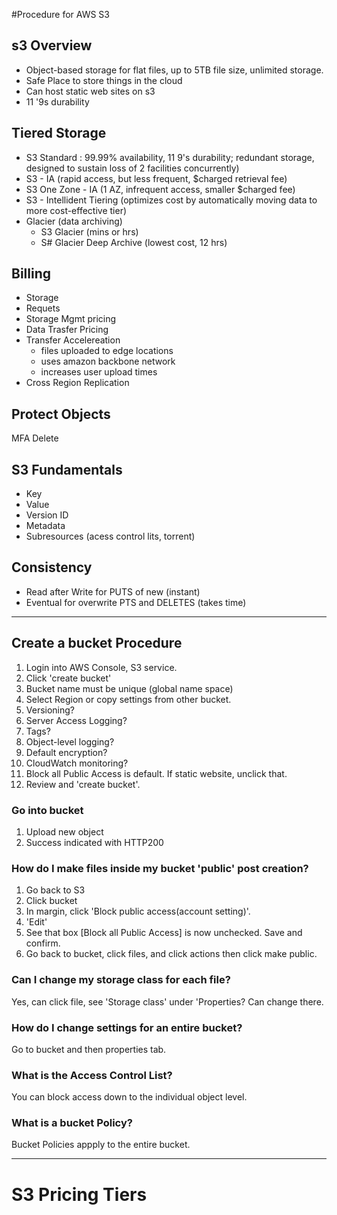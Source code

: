 #Procedure for AWS S3

## s3 Overview
* Object-based storage for flat files, up to 5TB file size, unlimited storage.
* Safe Place to store things in the cloud
* Can host static web sites on s3
* 11 '9s durability

## Tiered Storage 
* S3 Standard : 99.99% availability, 11 9's durability; redundant storage, designed to sustain loss of 2 facilities concurrently)
* S3 - IA (rapid access, but less frequent, $charged retrieval fee)
* S3 One Zone - IA (1 AZ, infrequent access, smaller $charged fee)
* S3 - Intellident Tiering (optimizes cost by automatically moving data to more cost-effective tier)
* Glacier (data archiving)
  * S3 Glacier (mins or hrs)
  * S# Glacier Deep Archive (lowest cost, 12 hrs)

## Billing
* Storage
* Requets
* Storage Mgmt pricing
* Data Trasfer Pricing
* Transfer Accelereation
  * files uploaded to edge locations
  * uses amazon backbone network
  * increases user upload times
* Cross Region Replication

## Protect Objects
MFA Delete

## S3 Fundamentals
* Key
* Value
* Version ID
* Metadata
* Subresources (acess control lits, torrent)

## Consistency
* Read after Write for PUTS of new (instant)
* Eventual for overwrite PTS and DELETES (takes time)


------------------------------------------------------------------------------------------

## Create a bucket Procedure
1. Login into AWS Console, S3 service.
2. Click 'create bucket'
3. Bucket name must be unique (global name space)
4. Select Region or copy settings from other bucket.
5. Versioning?
6. Server Access Logging?
7. Tags?
8. Object-level logging?
9. Default encryption?
10. CloudWatch monitoring?
11. Block all Public Access is default. If static website, unclick that.
12. Review and 'create bucket'.

### Go into bucket
1. Upload new object
2. Success indicated with HTTP200

### How do I make files inside my bucket 'public' post creation?
1. Go back to S3
2. Click bucket
3. In margin, click 'Block public access(account setting)'.
4. 'Edit'
5. See that box [Block all Public Access] is now unchecked. Save and confirm.
6. Go back to bucket, click files, and click actions then click make public.
   
### Can I change my storage class for each file?
Yes, can click file, see 'Storage class' under 'Properties? Can change there. 

### How do I change settings for an entire bucket?
Go to bucket and then properties tab.

### What is the Access Control List?
You can block access down to the individual object level. 

### What is a bucket Policy?
Bucket Policies appply to the entire bucket.


------------------------------------------------------------------------------------------

# S3 Pricing Tiers
